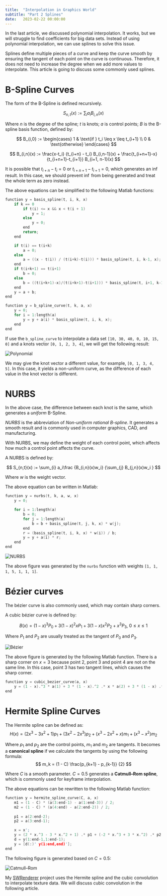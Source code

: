 ```yaml
---
title:  "Interpolation in Graphics World"
subtitle: "Part 2 Splines"
date:   2023-02-22 00:00:00
---
```


In the last article, we discussed polynomial interpolation. It works, but we will struggle to find coefficients for big data sets. Instead of using polynomial interpolation, we can use splines to solve this issue. 

Splines define multiple pieces of a curve and keep the curve smooth by ensuring the tangent of each point on the curve is continuous. Therefore, it does not need to increase the degree when we add more values to interpolate. This article is going to discuss some commonly used splines.

# B-Spline Curves

The form of the B-Spline is defined recursively.

$$
S_{n,t}(x) := \sum_{i} a_iB_{i,n}(x)
$$

Where $n$ is the degree of the spline; $t$ is knots; $a$ is control points; $B$ is the B-spline basis function, defined by:

$$
B_{i,0} := 
\begin{cases}
1 & \text{if } t_i \leq x \leq t_{i+1} \\
0 & \text{otherwise}
\end{cases}
$$

$$
B_{i,n}(x) := 
\frac{x-t_i} {t_{i+n} - t_i} B_{i,n-1}(x) + 
\frac{t_{i+n+1}-x} {t_{i+n+1}-t_{i+1}} B_{i+1, n-1}(x)
$$

It is possible that $t_{i+n} - t_i = 0$ or $t_{i+n+1} - t_{i+1} = 0$, which generates an $\inf$ result. In this case, we should prevent $\inf$ from being generated and treat the whole term as zero instead.

The above equations can be simplified to the following Matlab functions:
```c
function y = basis_spline(t, i, k, x)
    if k == 0
        if t(i) <= x && x < t(i + 1)
            y = 1;
        else
            y = 0;
        end
        return;
    end

    if t(i) == t(i+k)
        a = 0;
    else
        a = ((x - t(i)) / (t(i+k)-t(i))) * basis_spline(t, i, k-1, x);
    end
    if t(i+k+1) == t(i+1)
        b = 0;
    else
        b = ((t(i+k+1)-x)/(t(i+k+1)-t(i+1))) * basis_spline(t, i+1, k-1, x);
    end
    y = a + b;
end

function y = b_spline_curve(t, k, a, x)
    y = 0;
    for i = 1:length(a)
        y = y + a(i) * basis_spline(t, i, k, x);
    end
end
```

If use the `b_spline_curve` to interpolate a data set `[10, 30, 40, 0, 10, 15, 0]` and a knots vector `[0, 1, 2, 3, 4]`, we will get the following result:

![Polynomial](/images/2-interpolation-splines.md/bspline.jpg)

We may give the knot vector a different value, for example,  `[0, 1, 3, 4, 5]`. In this case, it yields a non-uniform curve, as the difference of each value in the knot vector is different.

# NURBS

In the above case, the difference between each knot is the same, which generates a *uniform* B-Spline. 

*NURBS* is the abbreviation of *Non-uniform rational B-spline*. It generates a smooth result and is commonly used in computer graphics, CAD, and manufacturing.

With NURBS, we may define the weight of each control point, which affects how much a control point affects the curve.

A NURBS is defined by:

$$
S_{n,t}(x) := \sum_{i} a_i\frac {B_{i,n}(x)w_i} {\sum_{j} B_{j,n}(x)w_i }
$$

Where $w$ is the weight vector.

The above equation can be written in Matlab:
```c
function y = nurbs(t, k, a, w, x)
    y = 0;

    for i = 1:length(a)
        b = 0;
        for j = 1:length(a)
            b = b + basis_spline(t, j, k, x) * w(j);
        end
        r = (basis_spline(t, i, k, x) * w(i)) / b;
        y = y + a(i) * r;
    end
end
```

![NURBS](/images/2-interpolation-splines.md/nurbs.jpg)

The above figure was generated by the `nurbs` function with weights `[1, 1, 1, 5, 1, 1, 1]`.

# Bézier curves

The bézier curve is also commonly used, which may contain sharp corners. 

A cubic bézier curve is defined by:

$$
B(x) = (1-x)^3P_0+3(1-x)^2xP_1+3(1-x)x^2P_2+x^3P_3 \text{, } 0 \le x \le 1
$$

Where $P_1$ and $P_2$ are usually treated as the tangent of $P_0$ and $P_3$.

![Bézier](/images/2-interpolation-splines.md/bezier.jpg)

The above figure is generated by the following Matlab function. There is a sharp corner on $x = 3$ because point 2, point 3 and point 4 are not on the same line. In this case, point 3 has two tangent lines, which causes the sharp corner.

```c
function y = cubic_bezier_curve(a, x)
    y = (1 - x).^3 * a(1) + 3 * (1 - x).^2 .* x * a(2) + 3 * (1 - x) .* x.^2 * a(3) + x.^3 * a(4);
end
```

# Hermite Spline Curves

The Hermite spline can be defined as:
$$
H(x) = (2x^3 - 3x^2 + 1)p_1 + (3x^2-2x^3)p_2 + (x^3 - 2x^2 + x)m_1 + (x^3 - x^2)m_2
$$

Where $p_1$ and $p_2$ are the control points, $m_1$ and $m_2$ are tangents. It becomes a **canonical spline** if we calculate the tangents by using the following formula:
$$
m_k = (1 - C) \frac{p_{k+1} - p_{k-1}} {2}
$$

Where $C$ is a smooth parameter. $C=0.5$ generates a **Catmull–Rom spline**, which is commonly used for keyframe interpolation.

The above equations can be rewritten to the following Matlab function:
```c
function y = hermite_spline_curve(C, a, x)
    m1 = (1 - C) * (a(3:end-1) - a(1:end-3)) / 2;
    m2 = (1 - C) * (a(4:end) - a(2:end-2)) / 2;
    
    p1 = a(2:end-2);
    p2 = a(3:end-1);

    x = x';
    y = (2 * x.^3 - 3 * x.^2 + 1) .* p1 + (-2 * x.^3 + 3 * x.^2) .* p2 + (x.^3 - 2 * x.^2 + x) .* m1 + (x.^3 - x.^2) .* m2;
    d = y(1:end-1,1:end-1);
    y = [d(:)' y(1:end,end)'];
end
```

The following figure is generated based on $C=0.5$:

![Catmull–Rom](/images/2-interpolation-splines.md/catmullrom.jpg)

My [SWRenderer](https://github.com/a1q123456/SWRenderer) project uses the Hermite spline and the cubic convolution to interpolate texture data. We will discuss cubic convolution in the following article.
